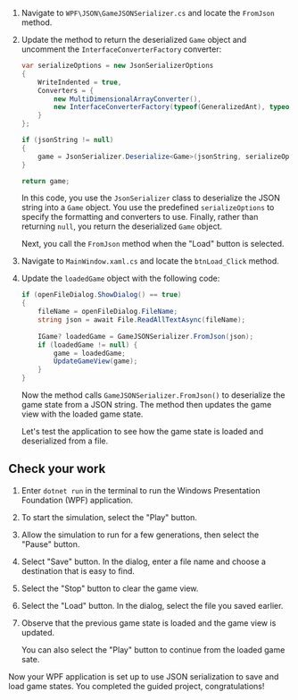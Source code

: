 1. Navigate to  `WPF\JSON\GameJSONSerializer.cs` and locate the `FromJson` method.

1. Update the method to return the deserialized `Game` object and uncomment the `InterfaceConverterFactory` converter:

    ```c#
    var serializeOptions = new JsonSerializerOptions
    {
        WriteIndented = true,
        Converters = {
            new MultiDimensionalArrayConverter(),
            new InterfaceConverterFactory(typeof(GeneralizedAnt), typeof(IAnt)),
        }
    };

    if (jsonString != null)
    {
        game = JsonSerializer.Deserialize<Game>(jsonString, serializeOptions);
    }

    return game;
    ```

    In this code, you use the `JsonSerializer` class to deserialize the JSON string into a `Game` object. You use the predefined `serializeOptions` to specify the formatting and converters to use. Finally, rather than returning `null`, you return the deserialized `Game` object.

    Next, you call the `FromJson` method when the "Load" button is selected.

1. Navigate to `MainWindow.xaml.cs` and locate the `btnLoad_Click` method.

1. Update the `loadedGame` object with the following code: 

    ```c#
    if (openFileDialog.ShowDialog() == true)
    {
        fileName = openFileDialog.FileName;
        string json = await File.ReadAllTextAsync(fileName);
        
        IGame? loadedGame = GameJSONSerializer.FromJson(json);
        if (loadedGame != null) {
            game = loadedGame;
            UpdateGameView(game);
        }
    }
    ```

    Now the method calls `GameJSONSerializer.FromJson()` to deserialize the game state from a JSON string. The method then updates the game view with the loaded game state.

    Let's test the application to see how the game state is loaded and deserialized from a file.

## Check your work

1. Enter `dotnet run` in the terminal to run the Windows Presentation Foundation (WPF) application.

1. To start the simulation, select the "Play" button.

1. Allow the simulation to run for a few generations, then select the "Pause" button.

1. Select "Save" button. In the dialog, enter a file name and choose a destination that is easy to find.

1. Select the "Stop" button to clear the game view.

1. Select the "Load" button. In the dialog, select the file you saved earlier.

1. Observe that the previous game state is loaded and the game view is updated.

    You can also select the "Play" button to continue from the loaded game sate.

Now your WPF application is set up to use JSON serialization to save and load game states. You completed the guided project, congratulations!